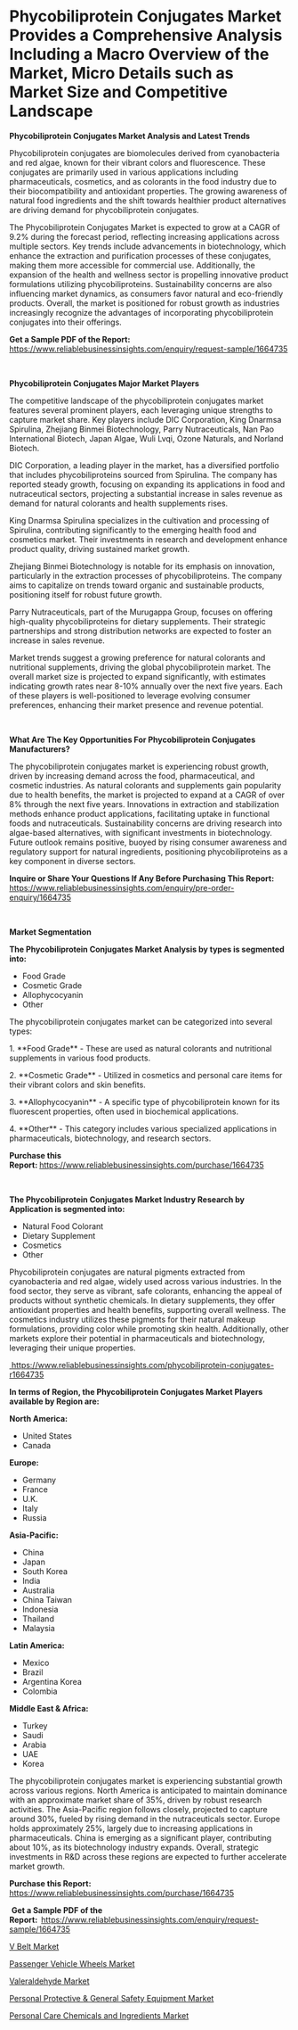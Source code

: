<p><h1>Phycobiliprotein Conjugates Market Provides a Comprehensive Analysis Including a Macro Overview of the Market, Micro Details such as Market Size and Competitive Landscape</h1></p><p><strong>Phycobiliprotein Conjugates Market Analysis and Latest Trends</strong></p>
<p><p>Phycobiliprotein conjugates are biomolecules derived from cyanobacteria and red algae, known for their vibrant colors and fluorescence. These conjugates are primarily used in various applications including pharmaceuticals, cosmetics, and as colorants in the food industry due to their biocompatibility and antioxidant properties. The growing awareness of natural food ingredients and the shift towards healthier product alternatives are driving demand for phycobiliprotein conjugates. </p><p>The Phycobiliprotein Conjugates Market is expected to grow at a CAGR of 9.2% during the forecast period, reflecting increasing applications across multiple sectors. Key trends include advancements in biotechnology, which enhance the extraction and purification processes of these conjugates, making them more accessible for commercial use. Additionally, the expansion of the health and wellness sector is propelling innovative product formulations utilizing phycobiliproteins. Sustainability concerns are also influencing market dynamics, as consumers favor natural and eco-friendly products. Overall, the market is positioned for robust growth as industries increasingly recognize the advantages of incorporating phycobiliprotein conjugates into their offerings.</p></p>
<p><strong>Get a Sample PDF of the Report:&nbsp;</strong> <a href="https://www.reliablebusinessinsights.com/enquiry/request-sample/1664735?utm_campaign=96&utm_medium=2&utm_source=Github&utm_content=ia&utm_term=09122024&utm_id=phycobiliprotein-conjugates">https://www.reliablebusinessinsights.com/enquiry/request-sample/1664735</a></p>
<p>&nbsp;</p>
<p><strong>Phycobiliprotein Conjugates Major Market Players</strong></p>
<p><p>The competitive landscape of the phycobiliprotein conjugates market features several prominent players, each leveraging unique strengths to capture market share. Key players include DIC Corporation, King Dnarmsa Spirulina, Zhejiang Binmei Biotechnology, Parry Nutraceuticals, Nan Pao International Biotech, Japan Algae, Wuli Lvqi, Ozone Naturals, and Norland Biotech.</p><p>DIC Corporation, a leading player in the market, has a diversified portfolio that includes phycobiliproteins sourced from Spirulina. The company has reported steady growth, focusing on expanding its applications in food and nutraceutical sectors, projecting a substantial increase in sales revenue as demand for natural colorants and health supplements rises.</p><p>King Dnarmsa Spirulina specializes in the cultivation and processing of Spirulina, contributing significantly to the emerging health food and cosmetics market. Their investments in research and development enhance product quality, driving sustained market growth. </p><p>Zhejiang Binmei Biotechnology is notable for its emphasis on innovation, particularly in the extraction processes of phycobiliproteins. The company aims to capitalize on trends toward organic and sustainable products, positioning itself for robust future growth.</p><p>Parry Nutraceuticals, part of the Murugappa Group, focuses on offering high-quality phycobiliproteins for dietary supplements. Their strategic partnerships and strong distribution networks are expected to foster an increase in sales revenue.</p><p>Market trends suggest a growing preference for natural colorants and nutritional supplements, driving the global phycobiliprotein market. The overall market size is projected to expand significantly, with estimates indicating growth rates near 8-10% annually over the next five years. Each of these players is well-positioned to leverage evolving consumer preferences, enhancing their market presence and revenue potential.</p></p>
<p>&nbsp;</p>
<p><strong>What Are The Key Opportunities For Phycobiliprotein Conjugates Manufacturers?</strong></p>
<p><p>The phycobiliprotein conjugates market is experiencing robust growth, driven by increasing demand across the food, pharmaceutical, and cosmetic industries. As natural colorants and supplements gain popularity due to health benefits, the market is projected to expand at a CAGR of over 8% through the next five years. Innovations in extraction and stabilization methods enhance product applications, facilitating uptake in functional foods and nutraceuticals. Sustainability concerns are driving research into algae-based alternatives, with significant investments in biotechnology. Future outlook remains positive, buoyed by rising consumer awareness and regulatory support for natural ingredients, positioning phycobiliproteins as a key component in diverse sectors.</p></p>
<p><strong>Inquire or Share Your Questions If Any Before Purchasing This Report:</strong> <a href="https://www.reliablebusinessinsights.com/enquiry/pre-order-enquiry/1664735?utm_campaign=96&utm_medium=2&utm_source=Github&utm_content=ia&utm_term=09122024&utm_id=phycobiliprotein-conjugates">https://www.reliablebusinessinsights.com/enquiry/pre-order-enquiry/1664735</a></p>
<p>&nbsp;</p>
<p><strong>Market Segmentation</strong></p>
<p><strong>The Phycobiliprotein Conjugates Market Analysis by types is segmented into:</strong></p>
<p><ul><li>Food Grade</li><li>Cosmetic Grade</li><li>Allophycocyanin</li><li>Other</li></ul></p>
<p><p>The phycobiliprotein conjugates market can be categorized into several types: </p><p>1. **Food Grade** - These are used as natural colorants and nutritional supplements in various food products.</p><p>2. **Cosmetic Grade** - Utilized in cosmetics and personal care items for their vibrant colors and skin benefits.</p><p>3. **Allophycocyanin** - A specific type of phycobiliprotein known for its fluorescent properties, often used in biochemical applications.</p><p>4. **Other** - This category includes various specialized applications in pharmaceuticals, biotechnology, and research sectors.</p></p>
<p><strong>Purchase this Report:&nbsp;</strong><a href="https://www.reliablebusinessinsights.com/purchase/1664735?utm_campaign=96&utm_medium=2&utm_source=Github&utm_content=ia&utm_term=09122024&utm_id=phycobiliprotein-conjugates">https://www.reliablebusinessinsights.com/purchase/1664735</a></p>
<p>&nbsp;</p>
<p><strong>The Phycobiliprotein Conjugates Market Industry Research by Application is segmented into:</strong></p>
<p><ul><li>Natural Food Colorant</li><li>Dietary Supplement</li><li>Cosmetics</li><li>Other</li></ul></p>
<p><p>Phycobiliprotein conjugates are natural pigments extracted from cyanobacteria and red algae, widely used across various industries. In the food sector, they serve as vibrant, safe colorants, enhancing the appeal of products without synthetic chemicals. In dietary supplements, they offer antioxidant properties and health benefits, supporting overall wellness. The cosmetics industry utilizes these pigments for their natural makeup formulations, providing color while promoting skin health. Additionally, other markets explore their potential in pharmaceuticals and biotechnology, leveraging their unique properties.</p></p>
<p><a href="https://www.reliablebusinessinsights.com/phycobiliprotein-conjugates-r1664735?utm_campaign=96&utm_medium=2&utm_source=Github&utm_content=ia&utm_term=09122024&utm_id=phycobiliprotein-conjugates">&nbsp;https://www.reliablebusinessinsights.com/phycobiliprotein-conjugates-r1664735</a></p>
<p><strong>In terms of Region, the Phycobiliprotein Conjugates Market Players available by Region are:</strong></p>
<p>
    <p> <strong> North America: </strong>
        <ul>
            <li>United States</li>
            <li>Canada</li>
        </ul>
        </p> 
    <p> <strong> Europe: </strong>
        <ul>
            <li>Germany</li>
            <li>France</li>
            <li>U.K.</li>
            <li>Italy</li>
            <li>Russia</li>
        </ul>
        </p> 
    <p> <strong> Asia-Pacific: </strong>
        <ul>
            <li>China</li>
            <li>Japan</li>
            <li>South Korea</li>
            <li>India</li>
            <li>Australia</li>
            <li>China Taiwan</li>
            <li>Indonesia</li>
            <li>Thailand</li>
            <li>Malaysia</li>
        </ul>
        </p> 
    <p> <strong> Latin America: </strong>
        <ul>
            <li>Mexico</li>
            <li>Brazil</li>
            <li>Argentina Korea</li>
            <li>Colombia</li>
        </ul>
        </p> 
    <p> <strong> Middle East & Africa: </strong>
        <ul>
            <li>Turkey</li>
            <li>Saudi</li>
            <li>Arabia</li>
            <li>UAE</li>
            <li>Korea</li>
        </ul>
    </p>
    </p>
<p><p>The phycobiliprotein conjugates market is experiencing substantial growth across various regions. North America is anticipated to maintain dominance with an approximate market share of 35%, driven by robust research activities. The Asia-Pacific region follows closely, projected to capture around 30%, fueled by rising demand in the nutraceuticals sector. Europe holds approximately 25%, largely due to increasing applications in pharmaceuticals. China is emerging as a significant player, contributing about 10%, as its biotechnology industry expands. Overall, strategic investments in R&D across these regions are expected to further accelerate market growth.</p></p>
<p><strong>Purchase this Report: </strong><a href="https://www.reliablebusinessinsights.com/purchase/1664735?utm_campaign=96&utm_medium=2&utm_source=Github&utm_content=ia&utm_term=09122024&utm_id=phycobiliprotein-conjugates">https://www.reliablebusinessinsights.com/purchase/1664735</a></p>
<p>&nbsp;<strong>Get a Sample PDF of the Report:&nbsp;&nbsp;</strong><a href="https://www.reliablebusinessinsights.com/enquiry/request-sample/1664735?utm_campaign=96&utm_medium=2&utm_source=Github&utm_content=ia&utm_term=09122024&utm_id=phycobiliprotein-conjugates">https://www.reliablebusinessinsights.com/enquiry/request-sample/1664735</a></p>
<p><strong></strong></p>
<p><p><a href="https://www.linkedin.com/pulse/revenue-growth-forecast-v-belt-market-10-edgetrend-v45vf?utm_campaign=96&utm_medium=2&utm_source=Github&utm_content=ia&utm_term=09122024&utm_id=phycobiliprotein-conjugates">V Belt Market</a></p><p><a href="https://www.linkedin.com/pulse/futur-trend-quest-sl8ue?utm_campaign=96&utm_medium=2&utm_source=Github&utm_content=ia&utm_term=09122024&utm_id=phycobiliprotein-conjugates">Passenger Vehicle Wheels Market</a></p><p><a href="https://www.linkedin.com/pulse/valeraldehyde-market-outlook-2024-2031-examining-49-cagr-growth-wjakf?utm_campaign=96&utm_medium=2&utm_source=Github&utm_content=ia&utm_term=09122024&utm_id=phycobiliprotein-conjugates">Valeraldehyde Market</a></p><p><a href="https://github.com/jontyhinseyxe/Market-Research-Report-List-1/blob/main/personal-protective-general-safety-equipment-market.md?utm_campaign=96&utm_medium=2&utm_source=Github&utm_content=ia&utm_term=09122024&utm_id=phycobiliprotein-conjugates">Personal Protective & General Safety Equipment Market</a></p><p><a href="https://github.com/AngelaWalsh696/Market-Research-Report-List-1/blob/main/personal-care-chemicals-and-ingredients-market.md?utm_campaign=96&utm_medium=2&utm_source=Github&utm_content=ia&utm_term=09122024&utm_id=phycobiliprotein-conjugates">Personal Care Chemicals and Ingredients Market</a></p></p>